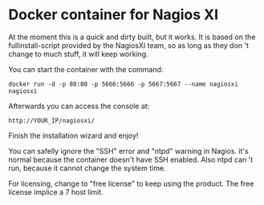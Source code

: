 # Docker container for Nagios XI

At the moment this is a quick and dirty built, but it works.
It is based on the fullinstall-script provided by the NagiosXI team, so as long as they don 't change to much stuff, it will keep working.

You can start the container with the command:

```
docker run -d -p 80:80 -p 5666:5666 -p 5667:5667 --name nagiosxi nagiosxi
```

Afterwards you can access the console at:

```
http://YOUR_IP/nagiosxi/
```

Finish the installation wizard and enjoy!


You can safelly ignore the "SSH" error and "ntpd" warning in Nagios.
it's normal because the container doesn't have SSH enabled.
Also ntpd can 't run, because it cannot change the system time.

For licensing, change to "free license" to keep using the product.
The free license implice a 7 host limit.

